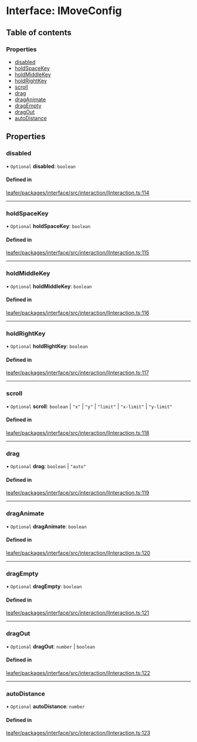 # Interface: IMoveConfig

## Table of contents

### Properties

- [disabled](IMoveConfig.md#disabled)
- [holdSpaceKey](IMoveConfig.md#holdspacekey)
- [holdMiddleKey](IMoveConfig.md#holdmiddlekey)
- [holdRightKey](IMoveConfig.md#holdrightkey)
- [scroll](IMoveConfig.md#scroll)
- [drag](IMoveConfig.md#drag)
- [dragAnimate](IMoveConfig.md#draganimate)
- [dragEmpty](IMoveConfig.md#dragempty)
- [dragOut](IMoveConfig.md#dragout)
- [autoDistance](IMoveConfig.md#autodistance)

## Properties

### disabled

• `Optional` **disabled**: `boolean`

#### Defined in

[leafer/packages/interface/src/interaction/IInteraction.ts:114](https://github.com/leaferjs/leafer/blob/c7e50b8/packages/interface/src/interaction/IInteraction.ts#L114)

___

### holdSpaceKey

• `Optional` **holdSpaceKey**: `boolean`

#### Defined in

[leafer/packages/interface/src/interaction/IInteraction.ts:115](https://github.com/leaferjs/leafer/blob/c7e50b8/packages/interface/src/interaction/IInteraction.ts#L115)

___

### holdMiddleKey

• `Optional` **holdMiddleKey**: `boolean`

#### Defined in

[leafer/packages/interface/src/interaction/IInteraction.ts:116](https://github.com/leaferjs/leafer/blob/c7e50b8/packages/interface/src/interaction/IInteraction.ts#L116)

___

### holdRightKey

• `Optional` **holdRightKey**: `boolean`

#### Defined in

[leafer/packages/interface/src/interaction/IInteraction.ts:117](https://github.com/leaferjs/leafer/blob/c7e50b8/packages/interface/src/interaction/IInteraction.ts#L117)

___

### scroll

• `Optional` **scroll**: `boolean` \| ``"x"`` \| ``"y"`` \| ``"limit"`` \| ``"x-limit"`` \| ``"y-limit"``

#### Defined in

[leafer/packages/interface/src/interaction/IInteraction.ts:118](https://github.com/leaferjs/leafer/blob/c7e50b8/packages/interface/src/interaction/IInteraction.ts#L118)

___

### drag

• `Optional` **drag**: `boolean` \| ``"auto"``

#### Defined in

[leafer/packages/interface/src/interaction/IInteraction.ts:119](https://github.com/leaferjs/leafer/blob/c7e50b8/packages/interface/src/interaction/IInteraction.ts#L119)

___

### dragAnimate

• `Optional` **dragAnimate**: `boolean`

#### Defined in

[leafer/packages/interface/src/interaction/IInteraction.ts:120](https://github.com/leaferjs/leafer/blob/c7e50b8/packages/interface/src/interaction/IInteraction.ts#L120)

___

### dragEmpty

• `Optional` **dragEmpty**: `boolean`

#### Defined in

[leafer/packages/interface/src/interaction/IInteraction.ts:121](https://github.com/leaferjs/leafer/blob/c7e50b8/packages/interface/src/interaction/IInteraction.ts#L121)

___

### dragOut

• `Optional` **dragOut**: `number` \| `boolean`

#### Defined in

[leafer/packages/interface/src/interaction/IInteraction.ts:122](https://github.com/leaferjs/leafer/blob/c7e50b8/packages/interface/src/interaction/IInteraction.ts#L122)

___

### autoDistance

• `Optional` **autoDistance**: `number`

#### Defined in

[leafer/packages/interface/src/interaction/IInteraction.ts:123](https://github.com/leaferjs/leafer/blob/c7e50b8/packages/interface/src/interaction/IInteraction.ts#L123)
